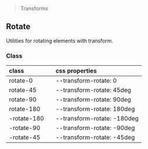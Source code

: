 > Transforms

## Rotate

Utilities for rotating elements with transform.

### Class

| class |  | css properties |
|:--|:--|:--|
| rotate-0 |  | --transform-rotate: 0 |
| rotate-45 |  | --transform-rotate: 45deg |
| rotate-90 |  | --transform-rotate: 90deg |
| rotate-180 |  | --transform-rotate: 180deg |
| -rotate-180 |  | --transform-rotate: -180deg |
| -rotate-90 |  | --transform-rotate: -90deg |
| -rotate-45 |  | --transform-rotate: -45deg |
